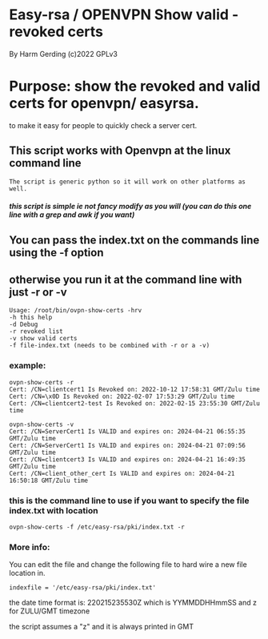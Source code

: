 # Easy-rsa / OPENVPN Show valid - revoked certs
By Harm Gerding (c)2022 GPLv3

# Purpose: show the revoked and valid certs for openvpn/ easyrsa.

to make it easy for people to quickly check a server cert.

## This script works with Openvpn at the linux command line 
    The script is generic python so it will work on other platforms as well.

##### this script is simple ie not fancy modify as you will (you can do this one line with a grep and awk if you want)

## You can pass the index.txt on the commands line using the -f option

## otherwise you run it at the command line with just -r or -v

    Usage: /root/bin/ovpn-show-certs -hrv
    -h this help
    -d Debug
    -r revoked list
    -v show valid certs
    -f file-index.txt (needs to be combined with -r or a -v)

### example:

    ovpn-show-certs -r
    Cert: /CN=clientcert1 Is Revoked on: 2022-10-12 17:58:31 GMT/Zulu time
    Cert: /CN=\x0D Is Revoked on: 2022-02-07 17:53:29 GMT/Zulu time
    Cert: /CN=clientcert2-test Is Revoked on: 2022-02-15 23:55:30 GMT/Zulu time

    ovpn-show-certs -v
    Cert: /CN=ServerCert1 Is VALID and expires on: 2024-04-21 06:55:35 GMT/Zulu time
    Cert: /CN=ServerCert1 Is VALID and expires on: 2024-04-21 07:09:56 GMT/Zulu time
    Cert: /CN=clientcert3 Is VALID and expires on: 2024-04-21 16:49:35 GMT/Zulu time
    Cert: /CN=client_other_cert Is VALID and expires on: 2024-04-21 16:50:18 GMT/Zulu time

### this is the command line to use if you want to specify the file index.txt with location

    ovpn-show-certs -f /etc/easy-rsa/pki/index.txt -r

### More info:
You can edit the file and change the following file to hard wire a new file location in.

    indexfile = '/etc/easy-rsa/pki/index.txt'

the date time format is:
220215235530Z which is YYMMDDHHmmSS and z for ZULU/GMT timezone 

the script assumes a "z" and it is always printed in GMT

